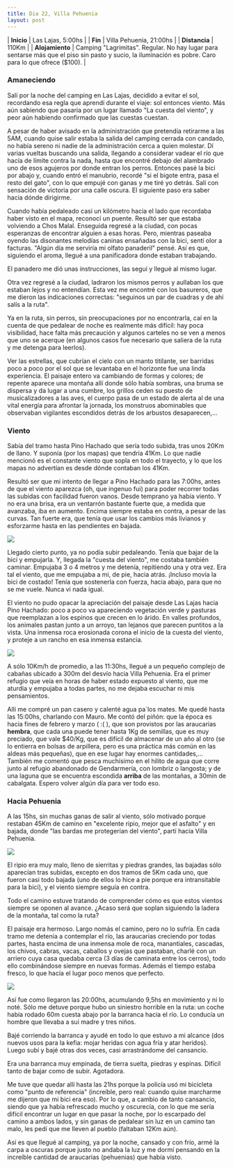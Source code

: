 ```yaml
---
title: Dia 22, Villa Pehuenia
layout: post
---
```


| **Inicio**             | Las Lajas, 5:00hs |
| **Fin**                 | Villa Pehuenia, 21:00hs |
| **Distancia**       | 110Km |
| **Alojamiento**    | Camping "Lagrimitas". Regular. No hay lugar para sentarse más que el piso sin pasto y sucio, la iluminación es pobre. Caro para lo que ofrece ($100). |

### Amaneciendo
Salí por la noche del camping en Las Lajas, decidido a evitar el sol, recordando esa regla que aprendí durante el viaje: sol entonces viento. Más aún sabiendo que pasaría por un lugar llamado "La cuesta del viento", y peor aún habiendo confirmado que las cuestas cuestan.

A pesar de haber avisado en la administración que pretendía retirarme a las 5AM, cuando quise salir estaba la salida del camping cerrada con candado, no había sereno ni nadie de la administración cerca a quien molestar. Dí varias vueltas buscando una salida, llegando a considerar vadear el río que hacía de límite contra la nada, hasta que encontré debajo del alambrado uno de esos agujeros por donde entran los perros. Entonces pasé la bici por abajo y, cuando entró el manubrio, recordé "si el bigote entra, pasa el resto del gato", con lo que empujé con ganas y me tiré yo detrás. Salí con sensación de victoria por una calle oscura. El siguiente paso era saber hacia dónde dirigirme.

Cuando había pedaleado casi un kilómetro hacia el lado que recordaba haber visto en el mapa, reconocí un puente. Resultó ser que estaba volviendo a Chos Malal. Enseguida regresé a la ciudad, con pocas esperanzas de encontrar alguien a esas horas. Pero, mientras paseaba oyendo las disonantes melodías caninas ensañadas con la bici, sentí olor a facturas. "Algún día me serviría mi olfato panaderil" pensé. Así es que, siguiendo el aroma, llegué a una panificadora donde estaban trabajando.

El panadero me dió unas instrucciones, las seguí y llegué al mismo lugar.

Otra vez regresé a la ciudad, ladraron los mismos perros y aullaban los que estaban lejos y no entendían. Esta vez me encontré con los basureros, que me dieron las indicaciones correctas: "seguinos un par de cuadras y de ahí salís a la ruta".

Ya en la ruta, sin perros, sin preocupaciones por no encontrarla, caí en la cuenta de que pedalear de noche es realmente más difícil: hay poca visibilidad, hace falta más precaución y algunos carteles no se ven a menos que uno se acerque (en algunos casos fue necesario que saliera de la ruta y me detenga para leerlos).

Ver las estrellas, que cubrían el cielo con un manto titilante, ser barridas poco a poco por el sol que se levantaba en el horizonte fue una linda experiencia. El paisaje entero va cambiando de formas y colores; de repente aparece una montaña allí donde sólo había sombras, una bruma se dispersa y da lugar a una cumbre, los grillos ceden su puesto de musicalizadores a las aves, el cuerpo pasa de un estado de alerta al de una vital energía para afrontar la jornada, los monstruos abominables que observaban vigilantes escondidos detrás de los arbustos desaparecen,...

### Viento
Sabía del tramo hasta Pino Hachado que sería todo subida, tras unos 20Km de llano. Y suponía (por los mapas) que tendría 41Km. Lo que nadie mencionó es el constante viento que sopla en todo el trayecto, y lo que los mapas no advertían es desde dónde contaban los 41Km.

Resultó ser que mi intento de llegar a Pino Hachado para las 7:00hs, antes de que el viento aparezca (oh, que ingenuo fui) para poder recorrer todas las subidas con facilidad fueron vanos. Desde temprano ya había viento. Y no era una brisa, era un ventarrón bastante fuerte que, a medida que avanzaba, iba en aumento. Encima siempre estaba en contra, a pesar de las curvas. Tan fuerte era, que tenía que usar los cambios más livianos y esforzarme hasta en las pendientes en bajada.

[![](https://cloud.githubusercontent.com/assets/1107605/6106247/6d7becbe-b03e-11e4-84ba-725978295dc0.JPG)](https://cloud.githubusercontent.com/assets/1107605/6106184/ee2cc14a-b03d-11e4-88b7-e7fe3d4c4930.JPG)

Llegado cierto punto, ya no podía subir pedaleando. Tenía que bajar de la bici y empujarla. Y, llegada la "cuesta del viento", me costaba también caminar. Empujaba 3 o 4 metros y me detenía, repitiendo una y otra vez. Era tal el viento, que me empujaba a mi, de pie, hacia atrás. ¡Incluso movía la bici de costado! Tenía que sostenerla con fuerza, hacia abajo, para que no se me vuele. Nunca vi nada igual.

El viento no pudo opacar la apreciación del paisaje desde Las Lajas hacia Pino Hachado: poco a poco va apareciendo vegetación verde y pasturas que reemplazan a los espinos que crecen en lo árido. En valles profundos, los animales pastan junto a un arroyo, tan lejanos que parecen puntitos a la vista. Una inmensa roca erosionada corona el inicio de la cuesta del viento, y proteje a un rancho en esa inmensa estancia.

[![](https://cloud.githubusercontent.com/assets/1107605/6106246/6d7166e0-b03e-11e4-85df-4dad84879e0a.JPG)](https://cloud.githubusercontent.com/assets/1107605/6106185/ee37cb9e-b03d-11e4-8047-8b174a80e177.JPG)

A sólo 10Km/h de promedio, a las 11:30hs, llegué a un pequeño complejo de cabañas ubicado a 300m del desvío hacia Villa Pehuenia. Era el primer refugio que veía en horas de haber estado expuesto al viento, que me aturdía y empujaba a todas partes, no me dejaba escuchar ni mis pensamientos.

Allí me compré un pan casero y calenté agua pa´los mates. Me quedé hasta las 15:00hs, charlando con Mauro. Me contó del piñón: que la época es hacia fines de febrero y marzo ( :( ), que son provistos por las araucarias **hembra**, que cada una puede tener hasta 1Kg de semillas, que es muy preciado, que vale $40/Kg, que es difícil de almacenar de un año al otro (se lo entierra en bolsas de  arpillera, pero es una práctica más común en las aldeas más pequeñas), que en ese lugar hay enormes cantidades,... También me comentó que pesca muchísimo en el hilito de agua que corre junto al refugio abandonado de Gendarmería, con lombriz o langosta; y de una laguna que se encuentra escondida **arriba** de las montañas, a 30min de cabalgata. Espero volver algún día para ver todo eso.

### Hacia Pehuenia
A las 15hs, sin muchas ganas de salir al viento, sólo motivado porque restaban 45Km de camino en "excelente ripio, mejor que el asfalto" y en bajada, donde "las bardas me protegerían del viento", partí hacia Villa Pehuenia.

[![](https://cloud.githubusercontent.com/assets/1107605/6106248/6d81adc0-b03e-11e4-9fd0-7514c3879071.JPG)](https://cloud.githubusercontent.com/assets/1107605/6106201/0fc72ce6-b03e-11e4-9faf-357f9e060393.JPG)

El ripio era muy malo, lleno de sierritas y piedras grandes, las bajadas sólo aparecían tras subidas, excepto en dos tramos de 5Km cada uno, que fueron casi todo bajada (uno de ellos lo hice a pie porque era intransitable para la bici), y el viento siempre seguía en contra.

Todo el camino estuve tratando de comprender cómo es que estos vientos siempre se oponen al avance. ¿Acaso será que soplan siguiendo la ladera de la montaña, tal como la ruta?

El paisaje era hermoso. Largo nomás el camino, pero no lo sufría. En cada tramo me detenía a contemplar el río, las araucarias creciendo por todas partes, hasta encima de una inmensa mole de roca, manantiales, cascadas, los chivos, cabras, vacas, caballos y ovejas que pastaban, charlé con un arriero cuya casa quedaba cerca (3 días de caminata entre los cerros), todo ello combinándose siempre en nuevas formas. Además el tiempo estaba fresco, lo que hacía el lugar poco menos que perfecto.

[![](https://cloud.githubusercontent.com/assets/1107605/6106245/6d6e7fd4-b03e-11e4-87de-2cb3032c30c1.JPG)](https://cloud.githubusercontent.com/assets/1107605/6106229/445ef45c-b03e-11e4-9b17-74d8ca15adb5.JPG)

Así fue como llegaron las 20:00hs, acumulando 9,5hs en movimiento y ni lo noté. Sólo me detuve porque hubo un siniestro horrible en la ruta: un coche había rodado 60m cuesta abajo por la barranca hacia el río. Lo conducía un hombre que llevaba a sui madre y tres niños.

Bajé corriendo la barranca y ayudé en todo lo que estuvo a mi alcance (dos nuevos usos para la kefia: mojar heridas con agua fría y atar heridos). Luego subí y bajé otras dos veces, casi arrastrándome del cansancio.

Era una barranca muy empinada, de tierra suelta, piedras y espinas. Difícil tanto de bajar como de subir. Agotadora.

Me tuve que quedar allí hasta las 21hs porque la policía usó mi bicicleta como "punto de referencia" (increíble, pero real: cuando quise marcharme me dijeron que mi bici era eso). Por lo que, a cambio de tanto cansancio, siendo que ya había refrescado mucho y oscurecía, con lo que me sería difícil encontrar un lugar en que pasar la noche, por lo escarpado del camino a ambos lados, y sin ganas de pedalear sin luz en un camino tan malo, les pedí que me lleven al pueblo (faltaban 12Km aún).

Así es que llegué al camping, ya por la noche, cansado y con frío, armé la carpa a oscuras porque justo no andaba la luz y me dormí pensando en la increíble cantidad de araucarias (pehuenias) que había visto.
